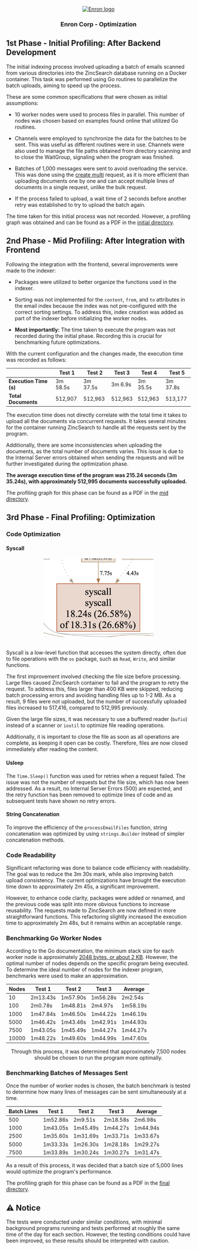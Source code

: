 <p align="center">
  <a href="" rel="noopener">
 <img width=200px height=200px src="https://external-content.duckduckgo.com/iu/?u=https%3A%2F%2Fwww.almrsal.com%2Fwp-content%2Fuploads%2F2015%2F12%2FEnron-Corporation-was-an-American-energy-commodities-and-services-company-based-in-Houston.jpg&f=1&nofb=1&ipt=7d291f71e280fc04c928387d0f0f199f056c6e7a2c4aabdd17289b045038898f&ipo=images" alt="Enron logo"></a>
</p>

<h3 align="center">Enron Corp - Optimization</h3>

## 1st Phase - Initial Profiling: After Backend Development

The initial indexing process involved uploading a batch of emails scanned from various directories into the ZincSearch database running on a Docker container. This task was performed using Go routines to parallelize the batch uploads, aiming to speed up the process.

These are some common specifications that were chosen as initial assumptions:

- 10 worker nodes were used to process files in parallel. This number of nodes was chosen based on examples found online that utilized Go routines.

- Channels were employed to synchronize the data for the batches to be sent. This was useful as different routines were in use. Channels were also used to manage the file paths obtained from directory scanning and to close the WaitGroup, signaling when the program was finished.

- Batches of 1,000 messages were sent to avoid overloading the service. This was done using the [create multi](https://zincsearch-docs.zinc.dev/api/document/multi/) request, as it is more efficient than uploading documents one by one and can accept multiple lines of documents in a single request, unlike the bulk request.

- If the process failed to upload, a wait time of 2 seconds before another retry was established to try to upload the batch again.

The time taken for this initial process was not recorded. However, a profiling graph was obtained and can be found as a PDF in the [initial directory](../profiling/initial/).

## 2nd Phase - Mid Profiling: After Integration with Frontend

Following the integration with the frontend, several improvements were made to the indexer:

- Packages were utilized to better organize the functions used in the indexer.

- Sorting was not implemented for the `content`, `from`, and `to` attributes in the email index because the index was not pre-configured with the correct sorting settings. To address this, index creation was added as part of the indexer before initializing the worker nodes.

- **Most importantly:** The time taken to execute the program was not recorded during the initial phase. Recording this is crucial for benchmarking future optimizations.

With the current configuration and the changes made, the execution time was recorded as follows:

<div align="center">

|                        | Test 1   | Test 2   | Test 3  | Test 4   | Test 5   |
| ---------------------- | -------- | -------- | ------- | -------- | -------- |
| **Execution Time (s)** | 3m 58.5s | 3m 37.5s | 3m 6.9s | 3m 35.5s | 3m 37.8s |
| **Total Documents**    | 512,907  | 512,963  | 512,963 | 512,963  | 513,177  |

</div>

The execution time does not directly correlate with the total time it takes to upload all the documents via concurrent requests. It takes several minutes for the container running ZincSearch to handle all the requests sent by the program.

Additionally, there are some inconsistencies when uploading the documents, as the total number of documents varies. This issue is due to the Internal Server errors obtained when sending the requests and will be further investigated during the optimization phase.

**The average execution time of the program was 215.24 seconds (3m 35.24s), with approximately 512,995 documents successfully uploaded.**

The profiling graph for this phase can be found as a PDF in the [mid directory](../profiling/mid/).

## 3rd Phase - Final Profiling: Optimization

### Code Optimization

#### Syscall

<div align="center">
<img src="./mid/syscall.png" alt="alt text" width="300"/>
</div>
</br>

Syscall is a low-level function that accesses the system directly, often due to file operations with the `os` package, such as `Read`, `Write`, and similar functions.

The first improvement involved checking the file size before processing. Large files caused ZincSearch container to fail and the program to retry the request. To address this, files larger than 400 KB were skipped, reducing batch processing errors and avoiding handling files up to 1-2 MB. As a result, 9 files were not uploaded, but the number of successfully uploaded files increased to 517,416, compared to 512,995 previously.

Given the large file sizes, it was necessary to use a buffered reader (`bufio`) instead of a scanner or `ioutil` to optimize file reading operations.

Additionally, it is important to close the file as soon as all operations are complete, as keeping it open can be costly. Therefore, files are now closed immediately after reading the content.

#### Usleep

The `Time.Sleep()` function was used for retries when a request failed. The issue was not the number of requests but the file size, which has now been addressed. As a result, no Internal Server Errors (500) are expected, and the retry function has been removed to optimize lines of code and as subsequent tests have shown no retry errors.

#### String Concatenation

To improve the efficiency of the `processEmailFiles` function, string concatenation was optimized by using `strings.Builder` instead of simpler concatenation methods.

### Code Readability

Significant refactoring was done to balance code efficiency with readability. The goal was to reduce the 3m 30s mark, while also improving batch upload consistency. The current optimizations have brought the execution time down to approximately 2m 45s, a significant improvement.

However, to enhance code clarity, packages were added or renamed, and the previous code was split into more obvious functions to increase reusability. The requests made to ZincSearch are now defined in more straightforward functions. This refactoring slightly increased the execution time to approximately 2m 48s, but it remains within an acceptable range.

### Benchmarking Go Worker Nodes

According to the Go documentation, the minimum stack size for each worker node is approximately [2048 bytes, or about 2 KB](https://go.dev/doc/go1.4). However, the optimal number of nodes depends on the specific program being executed. To determine the ideal number of nodes for the indexer program, benchmarks were used to make an approximation.

<div align="center">

| **Nodes** | Test 1   | Test 2   | Test 3   | **Average** |
| --------- | -------- | -------- | -------- | ----------- |
| 10        | 2m13.43s | 1m57.90s | 1m56.28s | 2m2.54s     |
| 100       | 2m0.78s  | 1m48.81s | 2m4.97s  | 1m58.19s    |
| 1000      | 1m47.84s | 1m46.50s | 1m44.22s | 1m46.19s    |
| 5000      | 1m46.42s | 1m43.46s | 1m42.91s | 1m44.93s    |
| 7500      | 1m43.05s | 1m45.49s | 1m44.27s | 1m44.27s    |
| 10000     | 1m48.22s | 1m49.60s | 1m44.99s | 1m47.60s    |

Through this process, it was determined that approximately 7,500 nodes should be chosen to run the program more optimally.

</div>

### Benchmarking Batches of Messages Sent

Once the number of worker nodes is chosen, the batch benchmark is tested to determine how many lines of messages can be sent simultaneously at a time.

<div align="center">

| **Batch Lines** | Test 1   | Test 2   | Test 3   | **Average** |
| --------------- | -------- | -------- | -------- | ----------- |
| 500             | 1m52.86s | 2m9.51s  | 2m18.58s | 2m6.98s     |
| 1000            | 1m43.05s | 1m45.49s | 1m44.27s | 1m44.94s    |
| 2500            | 1m35.60s | 1m31.69s | 1m33.71s | 1m33.67s    |
| 5000            | 1m33.33s | 1m26.30s | 1m28.18s | 1m29.27s    |
| 7500            | 1m33.89s | 1m30.24s | 1m30.27s | 1m31.47s    |

</div>

As a result of this process, it was decided that a batch size of 5,000 lines would optimize the program's performance.

The profiling graph for this phase can be found as a PDF in the [final directory](../profiling/final/).

## ⚠️ Notice

The tests were conducted under similar conditions, with minimal background programs running and tests performed at roughly the same time of the day for each section. However, the testing conditions could have been improved, so these results should be interpreted with caution.
